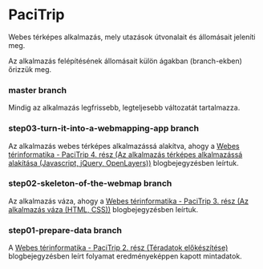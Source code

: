 # PaciTrip
Webes térképes alkalmazás, mely utazások útvonalait és állomásait jeleníti meg.

Az alkalmazás felépítésének állomásait külön ágakban (branch-ekben) őrizzük meg.

### master branch
Mindig az alkalmazás legfrissebb, legteljesebb változatát tartalmazza.

### step03-turn-it-into-a-webmapping-app branch
Az alkalmazás webes térképes alkalmazássá alakítva, ahogy a [Webes térinformatika - PaciTrip 4. rész (Az alkalmazás térképes alkalmazássá alakítása (Javascript, jQuery, OpenLayers))](https://adatterkep.com/webes-terinformatika-pacitrip-4-resz-az-alkalmazas-terkepes-alkalmazassa-alakitasa-javascript-jquery-openlayers) blogbejegyzésben leírtuk.

### step02-skeleton-of-the-webmap branch
Az alkalmazás váza, ahogy a [Webes térinformatika - PaciTrip 3. rész (Az alkalmazás váza (HTML, CSS))](https://adatterkep.com/webes-terinformatika-pacitrip-3-resz-az-alkalmazas-vaza-html-css) blogbejegyzésben leírtuk.

### step01-prepare-data branch
A [Webes térinformatika - PaciTrip 2. rész (Téradatok előkészítése)](https://adatterkep.com/webes-terinformatika-pacitrip-2-resz-teradatok-elokeszitese) blogbejegyzésben leírt folyamat eredményeképpen kapott mintadatok.
